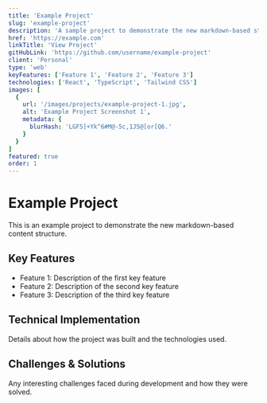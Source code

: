```yaml
---
title: 'Example Project'
slug: 'example-project'
description: 'A sample project to demonstrate the new markdown-based structure'
href: 'https://example.com'
linkTitle: 'View Project'
gitHubLink: 'https://github.com/username/example-project'
client: 'Personal'
type: 'web'
keyFeatures: ['Feature 1', 'Feature 2', 'Feature 3']
technologies: ['React', 'TypeScript', 'Tailwind CSS']
images: [
  {
    url: '/images/projects/example-project-1.jpg',
    alt: 'Example Project Screenshot 1',
    metadata: {
      blurHash: 'LGF5]+Yk^6#M@-5c,1J5@[or[Q6.'
    }
  }
]
featured: true
order: 1
---
```


# Example Project

This is an example project to demonstrate the new markdown-based content structure.

## Key Features

- Feature 1: Description of the first key feature
- Feature 2: Description of the second key feature
- Feature 3: Description of the third key feature

## Technical Implementation

Details about how the project was built and the technologies used.

## Challenges & Solutions

Any interesting challenges faced during development and how they were solved.
